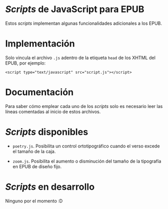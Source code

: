 # *Scripts* de JavaScript para EPUB

Estos *scripts* implementan algunas funcionalidades
adicionales a los EPUB.

# Implementación

Solo vincula el archivo `.js` adentro de la etiqueta
`head` de los XHTML del EPUB, por ejemplo:

    <script type="text/javascript" src="script.js"></script>

# Documentación

Para saber cómo emplear cada uno de los *scripts*
solo es necesario leer las líneas comentadas al
inicio de estos archivos.

# *Scripts* disponibles

* `poetry.js`. Posibilita un control ortotipográfico
cuando el verso excede el tamaño de la caja.

* `zoom.js`. Posibilita el aumento o disminución
del tamaño de la tipografía en EPUB de diseño fijo.

# *Scripts* en desarrollo

Ninguno por el momento :D

